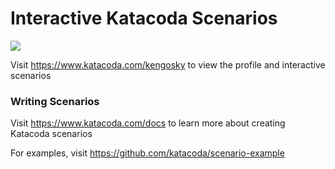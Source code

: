 # Interactive Katacoda Scenarios

[![](http://shields.katacoda.com/katacoda/kengosky/count.svg)](https://www.katacoda.com/kengosky "Get your profile on Katacoda.com")

Visit https://www.katacoda.com/kengosky to view the profile and interactive scenarios

### Writing Scenarios
Visit https://www.katacoda.com/docs to learn more about creating Katacoda scenarios

For examples, visit https://github.com/katacoda/scenario-example
